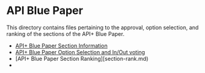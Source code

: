 # API Blue Paper

This directory contains files pertaining to the approval, option selection, and ranking of the sections of the API+ Blue Paper.

- [API+ Blue Paper Section Information](section-details.md)
- [API+ Blue Paper Option Selection and In/Out voting](in-out-option.md)
- [API+ Blue Paper Section Ranking][section-rank.md)
- 
